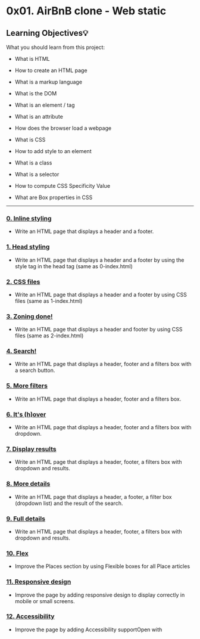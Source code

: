 # 0x01. AirBnB clone - Web static


## Learning Objectives:bulb:

What you should learn from this project:


* What is HTML

* How to create an HTML page

* What is a markup language

* What is the DOM

* What is an element / tag

* What is an attribute

* How does the browser load a webpage

* What is CSS

* How to add style to an element

* What is a class

* What is a selector

* How to compute CSS Specificity Value

* What are Box properties in CSS


---


### [0. Inline styling](./0-index.html)

* Write an HTML page that displays a header and a footer.



### [1. Head styling](./1-index.html)

* Write an HTML page that displays a header and a footer by using the style tag in the head tag (same as 0-index.html)



### [2. CSS files](./2-index.html)

* Write an HTML page that displays a header and a footer by using CSS files (same as 1-index.html)



### [3. Zoning done!](./3-index.html)

* Write an HTML page that displays a header and footer by using CSS files (same as 2-index.html)



### [4. Search!](./4-index.html)

* Write an HTML page that displays a header, footer and a filters box with a search button.



### [5. More filters](./5-index.html)

* Write an HTML page that displays a header, footer and a filters box.



### [6. It's (h)over](./6-index.html)

* Write an HTML page that displays a header, footer and a filters box with dropdown.



### [7. Display results](./7-index.html)

* Write an HTML page that displays a header, footer, a filters box with dropdown and results.



### [8. More details](./8-index.html)

* Write an HTML page that displays a header, a footer, a filter box (dropdown list) and the result of the search.



### [9. Full details](./100-index.html)

* Write an HTML page that displays a header, footer, a filters box with dropdown and results.



### [10. Flex](./101-index.html)

* Improve the Places section by using Flexible boxes for all Place articles



### [11. Responsive design](./102-index.html)

* Improve the page by adding responsive design to display correctly in mobile or small screens.



### [12. Accessibility](./103-index.html)

* Improve the page by adding Accessibility supportOpen with

